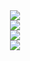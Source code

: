 <div align="center"> <img src="https://github-readme-stats.vercel.app/api?username=yang-tian-hub&show_icons=true&theme=tokyonight" /> </div>

<div align="center"> <img src="https://github-readme-stats.vercel.app/api/top-langs/?username=yang-tian-hub" /> </div>

<div align="center"> <img src="https://github-readme-streak-stats.herokuapp.com/?user=yang-tian-hub" /> </div>

<div align="center"> <img src="https://github-readme-activity-graph.vercel.app/graph?username=yang-tian-hub&theme=xcode" /> </div>




<!--
**kufcb/kufcb** is a ✨ _special_ ✨ repository because its `README.md` (this file) appears on your GitHub profile.

Here are some ideas to get you started:

- 🔭 I’m currently working on ...
- 🌱 I’m currently learning ...
- 👯 I’m looking to collaborate on ...
- 🤔 I’m looking for help with ...
- 💬 Ask me about ...
- 📫 How to reach me: ...
- 😄 Pronouns: ...
- ⚡ Fun fact: ...
-->
